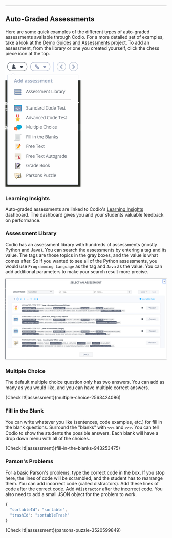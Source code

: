 ----------

## Auto-Graded Assessments
Here are some quick examples of the different types of auto-graded assessments available through Codio. For a more detailed set of examples, take a look at the [Demo Guides and Assessments](https://codio.com/home/starter-packs/cc68d38b-b0ea-4825-9814-46a3594c2b11) project. To add an assessment, from the library or one you created yourself, click the chess piece icon at the top.

![Assessments](.guides/img/assessments.png)

### Learning Insights
Auto-graded assessments are linked to Codio's [Learning Insights](https://www.codio.com/blog/codio-advanced-student-learning-insights) dashboard. The dashboard gives you and your students valuable feedback on performance.

### Assessment Library
Codio has an assessment library with hundreds of assessments (mostly Python and Java). You can search the assessments by entering a tag and its value. The tags are those topics in the gray boxes, and the value is what comes after. So if you wanted to see all of the Python assessments, you would use `Programming Language` as the tag and `Java` as the value. You can add additional parameters to make your search result more precise.

![Assessment Library](.guides/img/assessment-library.png)

### Multiple Choice
The default multiple choice question only has two answers. You can add as many as you would like, and you can have multiple correct answers.

{Check It!|assessment}(multiple-choice-2563424086)


### Fill in the Blank
You can write whatever you like (sentences, code examples, etc.) for fill in the blank questions. Surround the "blanks" with `<<<` and `>>>`. You can tell Codio to show the students the possible answers. Each blank will have a drop down menu with all of the choices.

{Check It!|assessment}(fill-in-the-blanks-943253475)


### Parson's Problems
For a basic Parson's problems, type the correct code in the box. If you stop here, the lines of code will be scrambled, and the student has to rearrange them. You can add incorrect code (called distractors). Add these lines of code after the correct code. Add `#distractor` after the incorrect code. You also need to add a small JSON object for the problem to work.

```javascript
{
  "sortableId": "sortable",
  "trashId": "sortableTrash"
}
```

{Check It!|assessment}(parsons-puzzle-3520599849)

